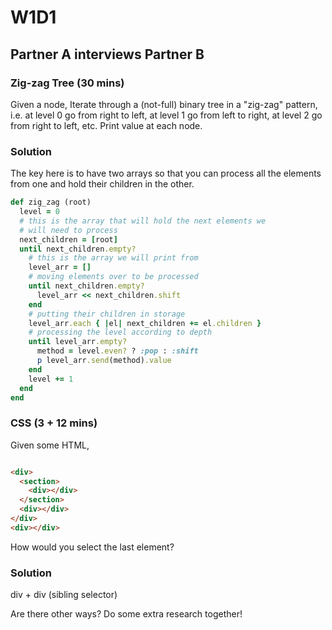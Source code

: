 # W1D1
## Partner A interviews Partner B

### Zig-zag Tree (30 mins)
Given a node, Iterate through a (not-full) binary tree in a "zig-zag" pattern, i.e. at level 0 go from right to left, at level 1 go from left to right, at level 2 go from right to left, etc. Print value at each node.

### Solution
The key here is to have two arrays so that you can process all the elements from one and hold their children in the other.

```ruby
def zig_zag (root)
  level = 0
  # this is the array that will hold the next elements we
  # will need to process
  next_children = [root]
  until next_children.empty?
    # this is the array we will print from
    level_arr = []
    # moving elements over to be processed
    until next_children.empty?
      level_arr << next_children.shift
    end
    # putting their children in storage
    level_arr.each { |el| next_children += el.children }
    # processing the level according to depth
    until level_arr.empty?
      method = level.even? ? :pop : :shift
      p level_arr.send(method).value
    end
    level += 1
  end
end

```

### CSS (3 + 12 mins)

Given some HTML,
```HTML

<div>
  <section>
    <div></div>
  </section>
  <div></div>
</div>
<div></div>
```
How would you select the last element?

### Solution

div + div (sibling selector)

Are there other ways? Do some extra research together!
